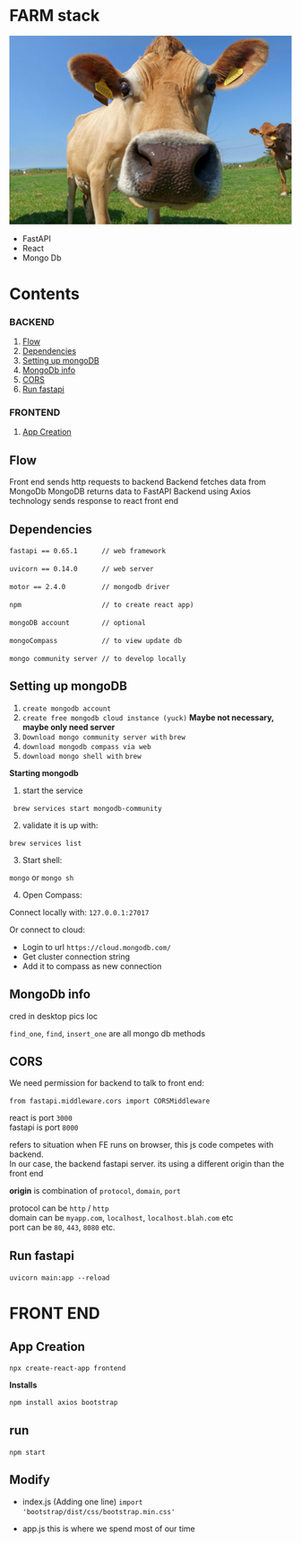 # FARM stack 


![](resources/main.png)
- FastAPI
- React 
- Mongo Db

# Contents 

### BACKEND 

1. [Flow](#Flow)
2. [Dependencies](#Dependencies)
3. [Setting up mongoDB](#Setting-up-mongoDB)
4. [MongoDb info](#MongoDb-info)
5. [CORS](#CORS)
6. [Run fastapi](#Run-fastapi)

### FRONTEND 

1. [App Creation](#App-Creation)

## Flow

Front end sends http requests to backend 
Backend fetches data from MongoDb
MongoDB returns data to FastAPI
Backend using Axios technology sends response to react front end 


## Dependencies

```
fastapi == 0.65.1      // web framework

uvicorn == 0.14.0      // web server

motor == 2.4.0         // mongodb driver

npm                    // to create react app)

mongoDB account        // optional

mongoCompass           // to view update db

mongo community server // to develop locally 

```

## Setting up mongoDB

1. `create mongodb account`
2. `create free mongodb cloud instance (yuck)`   **Maybe not necessary, maybe only need server**
3. `Download mongo community server with`  `brew`
4. `download mongodb compass via web`
5. `download mongo shell with` `brew`


**Starting mongodb**  

1. start the service  

` brew services start mongodb-community` 

2. validate it is up with:  
  
`brew services list `    
   
3. Start shell:  

`mongo` or `mongo sh`

4. Open Compass:  
  
Connect locally with: `127.0.0.1:27017`

Or connect to cloud: 

- Login to url `https://cloud.mongodb.com/`
- Get cluster connection string
- Add it to compass as new connection



## MongoDb info

cred in desktop pics loc

`find_one`, `find`, `insert_one` are all mongo db methods  


## CORS
  
We need permission for backend to talk to front end:  

`from fastapi.middleware.cors import CORSMiddleware`    
  
react is port `3000`  
fastapi is port `8000`  

  
refers to situation when FE runs on browser, this js code competes with backend.  
In our case, the backend fastapi server.
its using a different origin than the front end

**origin** is combination of `protocol`, `domain`, `port`

protocol can be `http` / `http`  
domain can be `myapp.com`, `localhost`, `localhost.blah.com` etc  
port can be `80`, `443`, `8080` etc.  
  



## Run fastapi

`uvicorn main:app --reload`




# FRONT END 


## App Creation 

```shell
npx create-react-app frontend
```
**Installs**  
  
```shell
npm install axios bootstrap
```  
  

## run 

`npm start`  


## Modify 

- index.js (Adding one line)
`import 'bootstrap/dist/css/bootstrap.min.css'`

- app.js this is where we spend most of our time

